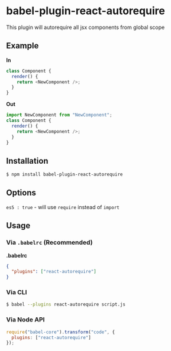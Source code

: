 # babel-plugin-react-autorequire

This plugin will autorequire all jsx components from global scope 

## Example

**In**

```js
class Component {
  render() {
    return <NewComponent />;
  }
}
```

**Out**

```js
import NewComponent from "NewComponent";
class Component {
  render() {
    return <NewComponent />;
  }
}
```

## Installation

```sh
$ npm install babel-plugin-react-autorequire
```
## Options
`es5 : true` - will use `require` instead of `import`
## Usage

### Via `.babelrc` (Recommended)

**.babelrc**

```json
{
  "plugins": ["react-autorequire"]
}
```

### Via CLI

```sh
$ babel --plugins react-autorequire script.js
```

### Via Node API

```javascript
require("babel-core").transform("code", {
  plugins: ["react-autorequire"]
});
```
